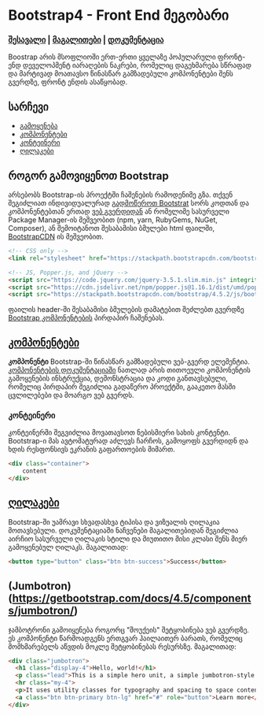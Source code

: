 # Bootstrap4 - Front End მეგობარი
### [შესავალი](https://getbootstrap.com/docs/4.5/getting-started/introduction/) | [მაგალითები](https://getbootstrap.com/docs/4.5/examples/) | [დოკუმენტაცია](https://getbootstrap.com/docs/4.5/layout/overview/)
Boostrap არის მსოფლიოში ერთ-ერთი ყველაზე პოპულარული ფრონტ-ენდ დეველოპმენტ იარაღების ნაკრები, 
რომელიც დაგეხმარება სწრაფად და მარტივად მოათავსო წინასწარ გამზადებული კომპონენტები შენს გვერდზე,
ფრონტ ენდის ასაწყობად.

## სარჩევი
- [გამოყენება](#როგორ-გამოვიყენოთ-bootstrap)
- [კომპონენტები](#კომპონენტები)
- [კონტეინერი](#კონტეინერი)
- [ღილაკები](#ღილაკები)



## როგორ გამოვიყენოთ Bootstrap

არსებობს Bootstrap-ის პროექტში ჩაშენების რამოდენიმე გზა. თქვენ შეგიძლიათ ინდივიდუალურად [გადმოწეროთ Bootstrat](https://getbootstrap.com/docs/4.5/getting-started/download/)
სორს კოდთან და კომპონენტებთან ერთად [ვებ გვერდიდან](https://getbootstrap.com/docs/4.5/getting-started/download/) ან რომელიმე
სასურველი Package Manager-ის მეშვეობით (npm, yarn, RubyGems, NuGet, Composer), ან შემოიტანოთ შესაბამისი ბმულები html ფაილში,
[BootstrapCDN](https://www.bootstrapcdn.com/) ის მეშვეობით.
```html
<!-- CSS only -->
<link rel="stylesheet" href="https://stackpath.bootstrapcdn.com/bootstrap/4.5.2/css/bootstrap.min.css" integrity="sha384-JcKb8q3iqJ61gNV9KGb8thSsNjpSL0n8PARn9HuZOnIxN0hoP+VmmDGMN5t9UJ0Z" crossorigin="anonymous">

<!-- JS, Popper.js, and jQuery -->
<script src="https://code.jquery.com/jquery-3.5.1.slim.min.js" integrity="sha384-DfXdz2htPH0lsSSs5nCTpuj/zy4C+OGpamoFVy38MVBnE+IbbVYUew+OrCXaRkfj" crossorigin="anonymous"></script>
<script src="https://cdn.jsdelivr.net/npm/popper.js@1.16.1/dist/umd/popper.min.js" integrity="sha384-9/reFTGAW83EW2RDu2S0VKaIzap3H66lZH81PoYlFhbGU+6BZp6G7niu735Sk7lN" crossorigin="anonymous"></script>
<script src="https://stackpath.bootstrapcdn.com/bootstrap/4.5.2/js/bootstrap.min.js" integrity="sha384-B4gt1jrGC7Jh4AgTPSdUtOBvfO8shuf57BaghqFfPlYxofvL8/KUEfYiJOMMV+rV" crossorigin="anonymous"></script> 
```
ფაილის header-ში შესაბამისი ბმულების დამატებით შეძლებთ გვერდზე [Bootstrap კომპონენტების](https://getbootstrap.com/docs/4.5/components/) პირდაპირ ჩაშენებას.

## [კომპონენტები](https://getbootstrap.com/docs/4.5/components/)

**კომპონენტი** Bootstrap-ში წინასწარ გამზადებული ვებ-გვერდ ელემენტია. [კომპონენტების დოკუმენტაციაში](https://getbootstrap.com/docs/4.5/components/) ნათლად არის თითოეული კომპონენტის გამოყენების ინსტრუქცია, დემონსტრაცია და კოდი განთავსებული,
რომელიც პირდაპირ შეგიძლია გადაწერო პროექტში, გააკეთო მასში ცვლილებები და მოარგო ვებ გვერდს.

### კონტეინერი

კონტეინერში შეგვიძლია მოვათავსოთ ნებისმიერი სახის კონტენტი. Bootstrap-ი მას ავტომატურად აძლევს ჩარჩოს, გამოყოფს გვერდიდნ
და ხდის რესფონსივს ეკრანის გაფართოების მიმართ.

```html
<div class="container">
    content
</div>
```

## [ღილაკები](https://getbootstrap.com/docs/4.5/components/buttons/)
Bootstrap-ში უამრავი სხვადასხვა ტიპისა და ვიზუალის ღილაკია მოთავსებული. დოკუმენტაციაში ნაჩვენები მაგალითებიდან
შეგიძლია აირჩიო სასურველი ღილაკის სტილი და მიუთითო მისი კლასი შენს მიერ გამოყენებულ ღილაკს. მაგალითად:

```html
<button type="button" class="btn btn-success">Success</button>
```

## (Jumbotron)(https://getbootstrap.com/docs/4.5/components/jumbotron/)
ჯამბოტრონი გამოიყენება როგორც "შოუქეის" შეტყობინება ვებ გვერდზე. ეს კომპონენტი წარმოადგენს ერთგვარ ჰაილაითერ ბარათს,
რომელიც მომხმარებელს აწვდის მოკლე შეტყობინებას რესურსზე. მაგალითად:

```html
<div class="jumbotron">
  <h1 class="display-4">Hello, world!</h1>
  <p class="lead">This is a simple hero unit, a simple jumbotron-style component for calling extra attention to featured content or information.</p>
  <hr class="my-4">
  <p>It uses utility classes for typography and spacing to space content out within the larger container.</p>
  <a class="btn btn-primary btn-lg" href="#" role="button">Learn more</a>
</div>
```

